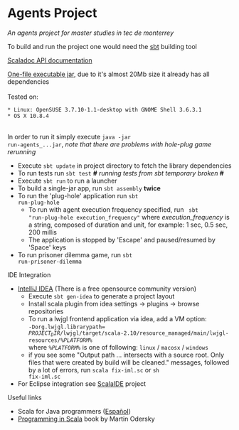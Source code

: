 Agents Project
========================

<i>An agents project for master studies in tec de monterrey</i>

To build and run the project one would need the <a href="http://www.scala-sbt.org/">sbt</a> building tool

<a href="https://googledrive.com/host/0B9XpukXOfywNYUVlQ0xJS3NGcXM/index.html#package">Scaladoc API documentation</a>

<a href="https://drive.google.com/file/d/0B9XpukXOfywNZ3lMdWFPZ28zaVU/edit?usp=sharing">One-file executable jar</a>, due to it's almost 20Mb size it already has all dependencies<br/>
<br/>Tested on:

    * Linux: OpenSUSE 3.7.10-1.1-desktop with GNOME Shell 3.6.3.1
    * OS X 10.8.4
<br/>In order to run it simply execute <code>java -jar run-agents_...jar</code>, 
<i>note that there are problems with hole-plug game rerunning </i>

* Execute <code>sbt update</code> in project directory to fetch the library dependencies 
* To run tests run <code>sbt test</code> <i><b>#</b> running tests from sbt temporary broken <b>#</b></i>
* Execute <code>sbt run</code> to run a launcher
* To build a single-jar app, run <code>sbt assembly</code> <b>twice</b>
* To run the 'plug-hole' application run <code>sbt run-plug-hole</code>
  * To run with agent execution frequency specified, run <code> sbt "run-plug-hole execution_frequency"</code>
    where <i>execution_frequency</i> is a string, composed of duration and unit, for example:
    1 sec, 0.5 sec, 200 millis
  * The application is stopped by 'Escape' and paused/resumed by 'Space' keys
* To run prisoner dilemma game, run <code>sbt run-prisoner-dilemma</code>

IDE Integration
* <a href="http://www.jetbrains.com/idea/">IntelliJ IDEA</a> (There is a free opensource community version) <br/> 
  * Execute <code>sbt gen-idea</code> to generate a project layout
  * Install scala plugin from idea settings -> plugins -> browse repositories
  * To run a lwjgl frontend application via idea, add a VM option: <br/><code>-Dorg.lwjgl.librarypath=<br/>$PROJECT_DIR$/lwjgl/target/scala-2.10/resource_managed/main/lwjgl-resources/<i>%PLATFORM%</i></code>
    <br/>where <code><i>%PLATFORM%</i></code> is one of following: <code>linux</code> / <code>macosx</code> / <code>windows</code>
  * if you see some "Output path ... intersects with a source root. Only files that were created by build will be cleaned." messages,
     followed by a lot of errors, run <code>scala fix-iml.sc</code> or <code>sh fix-iml.sc</code>
* For Eclipse integration see <a href="http://scala-ide.org/">ScalaIDE<a/> project

Useful links
* Scala for Java programmers (<a href='http://docs.scala-lang.org/es/tutorials/scala-for-java-programmers.html'>Español<a/>)
* <a href="http://www.cs.ucsb.edu/~benh/162/Programming-in-Scala.pdf">Programming in Scala</a> book by Martin Odersky
